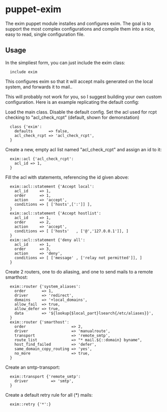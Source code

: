 # puppet-exim

The exim puppet module installes and configures exim.
The goal is to support the most complex configurations and compile them
into a nice, easy to read, single configuration file.

## Usage

In the simpliest form, you can just include the exim class:

```puppet
  include exim
```

This configures exim so that it will accept mails generated on the local system,
and forwards it to mail.<domain of your system>.

This will probably not work for you, so I suggest building your own custom configuration.
Here is an example replicating the default config:

Load the main class.
Disable the default config.
Set the acl used for rcpt checking to "acl_check_rcpt" (default, shown for demonstation)
```puppet
  class {'exim':
    defaults       => false,
    acl_check_rcpt => 'acl_check_rcpt',
  }
```

Create a new, empty acl list named "acl_check_rcpt" and assign an id to it:
```puppet
  exim::acl {'acl_check_rcpt':
    acl_id => 1,
  }
```

Fill the acl with statements, referencing the id given above:
```puppet
  exim::acl::statement {'Accept local':
    acl_id     => 1,
    order      => 1,
    action     => 'accept',
    conditions => [ ['hosts',[':']] ],
  }
  exim::acl::statement {'Accept hostlist':
    acl_id     => 1,
    order      => 2,
    action     => 'accept',
    conditions => [ ['hosts'   , ['@','127.0.0.1']], ]
  }
  exim::acl::statement {'deny all':
    acl_id     => 1,
    order      => 3,
    action     => 'deny',
    conditions => [ ['message' , ['relay not permitted']], ]
  }
```

Create 2 routers, one to do aliasing, and one to send mails to a remote smarthost:

```puppet
  exim::router {'system_aliases':
    order       => 1,
    driver      => 'redirect',
    domains     => '+local_domains',
    allow_fail  => true,
    allow_defer => true,
    data        => '${lookup{$local_part}lsearch{/etc/aliases}}',
  }
  exim::router {'smarthost':
    order                    => 2,
    driver                   => 'manualroute',
    transport                => 'remote_smtp',
    route_list               => "* mail.${::domain} byname",
    host_find_failed         => 'defer',
    same_domain_copy_routing => 'yes',
    no_more                  => true,
  }
```

Create an smtp-transport:
```puppet
  exim::transport {'remote_smtp':
    driver          => 'smtp',
  }
```
Create a default retry rule for all (*) mails:
```puppet
  exim::retry {'*':}
```

